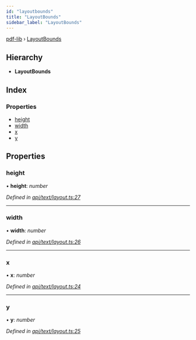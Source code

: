```yaml
---
id: "layoutbounds"
title: "LayoutBounds"
sidebar_label: "LayoutBounds"
---
```


[pdf-lib](../index.md) › [LayoutBounds](layoutbounds.md)

## Hierarchy

* **LayoutBounds**

## Index

### Properties

* [height](layoutbounds.md#height)
* [width](layoutbounds.md#width)
* [x](layoutbounds.md#x)
* [y](layoutbounds.md#y)

## Properties

###  height

• **height**: *number*

*Defined in [api/text/layout.ts:27](https://github.com/Hopding/pdf-lib/blob/c957768/src/api/text/layout.ts#L27)*

___

###  width

• **width**: *number*

*Defined in [api/text/layout.ts:26](https://github.com/Hopding/pdf-lib/blob/c957768/src/api/text/layout.ts#L26)*

___

###  x

• **x**: *number*

*Defined in [api/text/layout.ts:24](https://github.com/Hopding/pdf-lib/blob/c957768/src/api/text/layout.ts#L24)*

___

###  y

• **y**: *number*

*Defined in [api/text/layout.ts:25](https://github.com/Hopding/pdf-lib/blob/c957768/src/api/text/layout.ts#L25)*
